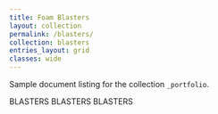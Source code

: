 ```yaml
---
title: Foam Blasters
layout: collection
permalink: /blasters/
collection: blasters
entries_layout: grid
classes: wide
---
```


Sample document listing for the collection `_portfolio`.

BLASTERS BLASTERS BLASTERS

